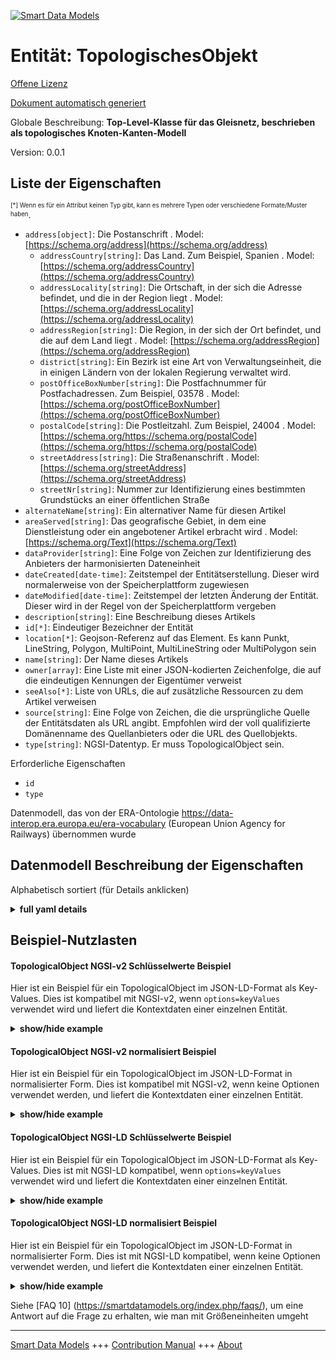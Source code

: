 <!-- 10-Header -->
    
[![Smart Data Models](https://smartdatamodels.org/wp-content/uploads/2022/01/SmartDataModels_logo.png "Logo")](https://smartdatamodels.org)    

Entität: TopologischesObjekt    
============================
<!-- /10-Header -->
    
<!-- 15-License -->
    

[Offene Lizenz](https://github.com/smart-data-models//dataModel.ERA/blob/master/TopologicalObject/LICENSE.md)    

[Dokument automatisch generiert](https://docs.google.com/presentation/d/e/2PACX-1vTs-Ng5dIAwkg91oTTUdt8ua7woBXhPnwavZ0FxgR8BsAI_Ek3C5q97Nd94HS8KhP-r_quD4H0fgyt3/pub?start=false&loop=false&delayms=3000#slide=id.gb715ace035_0_60)    
<!-- /15-License -->
    
<!-- 20-Description -->
    

Globale Beschreibung: **Top-Level-Klasse für das Gleisnetz, beschrieben als topologisches Knoten-Kanten-Modell**    

Version: 0.0.1    
<!-- /20-Description -->
    
<!-- 30-PropertiesList -->
    

## Liste der Eigenschaften    

<sup><sub>[*] Wenn es für ein Attribut keinen Typ gibt, kann es mehrere Typen oder verschiedene Formate/Muster haben</sub></sup>.    
- `address[object]`: Die Postanschrift  . Model: [https://schema.org/address](https://schema.org/address)
	- `addressCountry[string]`: Das Land. Zum Beispiel, Spanien  . Model: [https://schema.org/addressCountry](https://schema.org/addressCountry)    
	- `addressLocality[string]`: Die Ortschaft, in der sich die Adresse befindet, und die in der Region liegt  . Model: [https://schema.org/addressLocality](https://schema.org/addressLocality)    
	- `addressRegion[string]`: Die Region, in der sich der Ort befindet, und die auf dem Land liegt  . Model: [https://schema.org/addressRegion](https://schema.org/addressRegion)    
	- `district[string]`: Ein Bezirk ist eine Art von Verwaltungseinheit, die in einigen Ländern von der lokalen Regierung verwaltet wird.      
	- `postOfficeBoxNumber[string]`: Die Postfachnummer für Postfachadressen. Zum Beispiel, 03578  . Model: [https://schema.org/postOfficeBoxNumber](https://schema.org/postOfficeBoxNumber)    
	- `postalCode[string]`: Die Postleitzahl. Zum Beispiel, 24004  . Model: [https://schema.org/https://schema.org/postalCode](https://schema.org/https://schema.org/postalCode)    
	- `streetAddress[string]`: Die Straßenanschrift  . Model: [https://schema.org/streetAddress](https://schema.org/streetAddress)    
	- `streetNr[string]`: Nummer zur Identifizierung eines bestimmten Grundstücks an einer öffentlichen Straße      
- `alternateName[string]`: Ein alternativer Name für diesen Artikel  
- `areaServed[string]`: Das geografische Gebiet, in dem eine Dienstleistung oder ein angebotener Artikel erbracht wird  . Model: [https://schema.org/Text](https://schema.org/Text)
- `dataProvider[string]`: Eine Folge von Zeichen zur Identifizierung des Anbieters der harmonisierten Dateneinheit  
- `dateCreated[date-time]`: Zeitstempel der Entitätserstellung. Dieser wird normalerweise von der Speicherplattform zugewiesen  
- `dateModified[date-time]`: Zeitstempel der letzten Änderung der Entität. Dieser wird in der Regel von der Speicherplattform vergeben  
- `description[string]`: Eine Beschreibung dieses Artikels  
- `id[*]`: Eindeutiger Bezeichner der Entität  
- `location[*]`: Geojson-Referenz auf das Element. Es kann Punkt, LineString, Polygon, MultiPoint, MultiLineString oder MultiPolygon sein  
- `name[string]`: Der Name dieses Artikels  
- `owner[array]`: Eine Liste mit einer JSON-kodierten Zeichenfolge, die auf die eindeutigen Kennungen der Eigentümer verweist  
- `seeAlso[*]`: Liste von URLs, die auf zusätzliche Ressourcen zu dem Artikel verweisen  
- `source[string]`: Eine Folge von Zeichen, die die ursprüngliche Quelle der Entitätsdaten als URL angibt. Empfohlen wird der voll qualifizierte Domänenname des Quellanbieters oder die URL des Quellobjekts.  
- `type[string]`: NGSI-Datentyp. Er muss TopologicalObject sein.  
<!-- /30-PropertiesList -->
    
<!-- 35-RequiredProperties -->
    

Erforderliche Eigenschaften    
- `id`  
- `type`  
<!-- /35-RequiredProperties -->
    
<!-- 40-RequiredProperties -->
    

Datenmodell, das von der ERA-Ontologie https://data-interop.era.europa.eu/era-vocabulary (European Union Agency for Railways) übernommen wurde    
<!-- /40-RequiredProperties -->
    
<!-- 50-DataModelHeader -->
    

## Datenmodell Beschreibung der Eigenschaften    

Alphabetisch sortiert (für Details anklicken)    
<!-- /50-DataModelHeader -->
    
<!-- 60-ModelYaml -->
    
<details><summary><strong>full yaml details</strong></summary>      

```yaml    
TopologicalObject:      
  description: Top level class for the the track network described as a topological node edge model      
  properties:      
    address:      
      description: The mailing address      
      properties:      
        addressCountry:      
          description: 'The country. For example, Spain'      
          type: string      
          x-ngsi:      
            model: https://schema.org/addressCountry      
            type: Property      
        addressLocality:      
          description: 'The locality in which the street address is, and which is in the region'      
          type: string      
          x-ngsi:      
            model: https://schema.org/addressLocality      
            type: Property      
        addressRegion:      
          description: 'The region in which the locality is, and which is in the country'      
          type: string      
          x-ngsi:      
            model: https://schema.org/addressRegion      
            type: Property      
        district:      
          description: 'A district is a type of administrative division that, in some countries, is managed by the local government'      
          type: string      
          x-ngsi:      
            type: Property      
        postOfficeBoxNumber:      
          description: 'The post office box number for PO box addresses. For example, 03578'      
          type: string      
          x-ngsi:      
            model: https://schema.org/postOfficeBoxNumber      
            type: Property      
        postalCode:      
          description: 'The postal code. For example, 24004'      
          type: string      
          x-ngsi:      
            model: https://schema.org/https://schema.org/postalCode      
            type: Property      
        streetAddress:      
          description: The street address      
          type: string      
          x-ngsi:      
            model: https://schema.org/streetAddress      
            type: Property      
        streetNr:      
          description: Number identifying a specific property on a public street      
          type: string      
          x-ngsi:      
            type: Property      
      type: object      
      x-ngsi:      
        model: https://schema.org/address      
        type: Property      
    alternateName:      
      description: An alternative name for this item      
      type: string      
      x-ngsi:      
        type: Property      
    areaServed:      
      description: The geographic area where a service or offered item is provided      
      type: string      
      x-ngsi:      
        model: https://schema.org/Text      
        type: Property      
    dataProvider:      
      description: A sequence of characters identifying the provider of the harmonised data entity      
      type: string      
      x-ngsi:      
        type: Property      
    dateCreated:      
      description: Entity creation timestamp. This will usually be allocated by the storage platform      
      format: date-time      
      type: string      
      x-ngsi:      
        type: Property      
    dateModified:      
      description: Timestamp of the last modification of the entity. This will usually be allocated by the storage platform      
      format: date-time      
      type: string      
      x-ngsi:      
        type: Property      
    description:      
      description: A description of this item      
      type: string      
      x-ngsi:      
        type: Property      
    id:      
      anyOf:      
        - description: Identifier format of any NGSI entity      
          maxLength: 256      
          minLength: 1      
          pattern: ^[\w\-\.\{\}\$\+\*\[\]`|~^@!,:\\]+$      
          type: string      
          x-ngsi:      
            type: Property      
        - description: Identifier format of any NGSI entity      
          format: uri      
          type: string      
          x-ngsi:      
            type: Property      
      description: Unique identifier of the entity      
      x-ngsi:      
        type: Property      
    location:      
      description: 'Geojson reference to the item. It can be Point, LineString, Polygon, MultiPoint, MultiLineString or MultiPolygon'      
      oneOf:      
        - description: Geojson reference to the item. Point      
          properties:      
            bbox:      
              items:      
                type: number      
              minItems: 4      
              type: array      
            coordinates:      
              items:      
                type: number      
              minItems: 2      
              type: array      
            type:      
              enum:      
                - Point      
              type: string      
          required:      
            - type      
            - coordinates      
          title: GeoJSON Point      
          type: object      
          x-ngsi:      
            type: GeoProperty      
        - description: Geojson reference to the item. LineString      
          properties:      
            bbox:      
              items:      
                type: number      
              minItems: 4      
              type: array      
            coordinates:      
              items:      
                items:      
                  type: number      
                minItems: 2      
                type: array      
              minItems: 2      
              type: array      
            type:      
              enum:      
                - LineString      
              type: string      
          required:      
            - type      
            - coordinates      
          title: GeoJSON LineString      
          type: object      
          x-ngsi:      
            type: GeoProperty      
        - description: Geojson reference to the item. Polygon      
          properties:      
            bbox:      
              items:      
                type: number      
              minItems: 4      
              type: array      
            coordinates:      
              items:      
                items:      
                  items:      
                    type: number      
                  minItems: 2      
                  type: array      
                minItems: 4      
                type: array      
              type: array      
            type:      
              enum:      
                - Polygon      
              type: string      
          required:      
            - type      
            - coordinates      
          title: GeoJSON Polygon      
          type: object      
          x-ngsi:      
            type: GeoProperty      
        - description: Geojson reference to the item. MultiPoint      
          properties:      
            bbox:      
              items:      
                type: number      
              minItems: 4      
              type: array      
            coordinates:      
              items:      
                items:      
                  type: number      
                minItems: 2      
                type: array      
              type: array      
            type:      
              enum:      
                - MultiPoint      
              type: string      
          required:      
            - type      
            - coordinates      
          title: GeoJSON MultiPoint      
          type: object      
          x-ngsi:      
            type: GeoProperty      
        - description: Geojson reference to the item. MultiLineString      
          properties:      
            bbox:      
              items:      
                type: number      
              minItems: 4      
              type: array      
            coordinates:      
              items:      
                items:      
                  items:      
                    type: number      
                  minItems: 2      
                  type: array      
                minItems: 2      
                type: array      
              type: array      
            type:      
              enum:      
                - MultiLineString      
              type: string      
          required:      
            - type      
            - coordinates      
          title: GeoJSON MultiLineString      
          type: object      
          x-ngsi:      
            type: GeoProperty      
        - description: Geojson reference to the item. MultiLineString      
          properties:      
            bbox:      
              items:      
                type: number      
              minItems: 4      
              type: array      
            coordinates:      
              items:      
                items:      
                  items:      
                    items:      
                      type: number      
                    minItems: 2      
                    type: array      
                  minItems: 4      
                  type: array      
                type: array      
              type: array      
            type:      
              enum:      
                - MultiPolygon      
              type: string      
          required:      
            - type      
            - coordinates      
          title: GeoJSON MultiPolygon      
          type: object      
          x-ngsi:      
            type: GeoProperty      
      x-ngsi:      
        type: GeoProperty      
    name:      
      description: The name of this item      
      type: string      
      x-ngsi:      
        type: Property      
    owner:      
      description: A List containing a JSON encoded sequence of characters referencing the unique Ids of the owner(s)      
      items:      
        anyOf:      
          - description: Identifier format of any NGSI entity      
            maxLength: 256      
            minLength: 1      
            pattern: ^[\w\-\.\{\}\$\+\*\[\]`|~^@!,:\\]+$      
            type: string      
            x-ngsi:      
              type: Property      
          - description: Identifier format of any NGSI entity      
            format: uri      
            type: string      
            x-ngsi:      
              type: Property      
        description: Unique identifier of the entity      
        x-ngsi:      
          type: Property      
      type: array      
      x-ngsi:      
        type: Property      
    seeAlso:      
      description: list of uri pointing to additional resources about the item      
      oneOf:      
        - items:      
            format: uri      
            type: string      
          minItems: 1      
          type: array      
        - format: uri      
          type: string      
      x-ngsi:      
        type: Property      
    source:      
      description: 'A sequence of characters giving the original source of the entity data as a URL. Recommended to be the fully qualified domain name of the source provider, or the URL to the source object'      
      type: string      
      x-ngsi:      
        type: Property      
    type:      
      description: NGSI data type. It has to be TopologicalObject      
      enum:      
        - TopologicalObject      
      type: string      
      x-ngsi:      
        type: Property      
  required:      
    - id      
    - type      
  type: object      
  x-derived-from: http://data.europa.eu/949/TopologicalObject      
  x-disclaimer: 'Redistribution and use in source and binary forms, with or without modification, are permitted  provided that the license conditions are met. Copyleft (c) 2023 Contributors to Smart Data Models Program'      
  x-license-url: https://github.com/smart-data-models/dataModel.ERA/blob/master/TopologicalObject/LICENSE.md      
  x-model-schema: https://smart-data-models.github.io/dataModel.ERA/Certificate/schema.json      
  x-model-tags: 'ERA vocabulary, railway, train'      
  x-version: 0.0.1      
```    
</details>      
<!-- /60-ModelYaml -->
    
<!-- 70-MiddleNotes -->
    
<!-- /70-MiddleNotes -->
    
<!-- 80-Examples -->
    

## Beispiel-Nutzlasten    

#### TopologicalObject NGSI-v2 Schlüsselwerte Beispiel    

Hier ist ein Beispiel für ein TopologicalObject im JSON-LD-Format als Key-Values. Dies ist kompatibel mit NGSI-v2, wenn `options=keyValues` verwendet wird und liefert die Kontextdaten einer einzelnen Entität.    
<details><summary><strong>show/hide example</strong></summary>      

```json  

{  
  "id": "urn:ngsi-ld:TopologicalObject:id:MDTE:29122911",  
  "dateCreated": "1997-12-28T14:44:16Z",  
  "dateModified": "1986-06-03T02:06:03Z",  
  "source": "Race box market story. Father establish himself everyone",  
  "name": "Least chair pull serve specific expect modern. Debate end difficult wife. Player various popular southern believe amount lot method.",  
  "alternateName": "Address happy television wide bu",  
  "description": "Finish then evidence just. Book hundred kind model opportunity. Always pattern class oil soldier conference involve.",  
  "dataProvider": "Room affect someone need manager. Range represent compare reality beat.",  
  "owner": [  
    "urn:ngsi-ld:TopologicalObject:items:HQJL:52681721",  
    "urn:ngsi-ld:TopologicalObject:items:RKZS:06098455"  
  ],  
  "seeAlso": [  
    "urn:ngsi-ld:TopologicalObject:items:DCVU:82796661"  
  ],  
  "location": {  
    "type": "Point",  
    "coordinates": [  
      -6.809152,  
      70.994051  
    ]  
  },  
  "address": {  
    "streetAddress": "Them generation story painting economy hair their. Keep together among she.",  
    "addressLocality": "Charge win great only.",  
    "addressRegion": "Popular thank would represent course. Just image represent decision parent. Degree west lay gar",  
    "addressCountry": "Health history lose defense. About husband market student short cost green. Morning poor example alre",  
    "postalCode": "Ready course edge author. Century once lead approach after.",  
    "postOfficeBoxNumber": "Dream now federal nice. Fish give entire home detail against.",  
    "streetNr": "Turn become hotel game ",  
    "district": "Cover whole pay customer management approach theory."  
  },  
  "areaServed": "Partner a improve about. Because four challenge. Hot north personal benefit.",  
  "type": "TopologicalObject",
}  
```  
</details>    

#### TopologicalObject NGSI-v2 normalisiert Beispiel    

Hier ist ein Beispiel für ein TopologicalObject im JSON-LD-Format in normalisierter Form. Dies ist kompatibel mit NGSI-v2, wenn keine Optionen verwendet werden, und liefert die Kontextdaten einer einzelnen Entität.    
<details><summary><strong>show/hide example</strong></summary>      

```json  

{  
  "id": "urn:ngsi-ld:TopologicalObject:id:MDTE:29122911",  
  "dateCreated": {  
    "type": "DateTime",  
    "value": "1997-12-28T14:44:16Z"  
  },  
  "dateModified": {  
    "type": "DateTime",  
    "value": "1986-06-03T02:06:03Z"  
  },  
  "source": {  
    "type": "Text",  
    "value": "Race box market story. Father establish himself everyone"  
  },  
  "name": {  
    "type": "Text",  
    "value": "Least chair pull serve specific expect modern. Debate end difficult wife. Player various popular southern believe amount lot method."  
  },  
  "alternateName": {  
    "type": "Text",  
    "value": "Address happy television wide bu"  
  },  
  "description": {  
    "type": "Text",  
    "value": "Finish then evidence just. Book hundred kind model opportunity. Always pattern class oil soldier conference involve."  
  },  
  "dataProvider": {  
    "type": "Text",  
    "value": "Room affect someone need manager. Range represent compare reality beat."  
  },  
  "owner": {  
    "type": "StructuredValue",  
    "value": [  
      "urn:ngsi-ld:TopologicalObject:items:HQJL:52681721",  
      "urn:ngsi-ld:TopologicalObject:items:RKZS:06098455"  
    ]  
  },  
  "seeAlso": {  
    "type": "StructuredValue",  
    "value": [  
      "urn:ngsi-ld:TopologicalObject:items:DCVU:82796661"  
    ]  
  },  
  "location": {  
    "type": "geo:json",  
    "value": {  
      "type": "Point",  
      "coordinates": [  
        -6.809152,  
        70.994051  
      ]  
    }  
  },  
  "address": {  
    "type": "StructuredValue",  
    "value": {  
      "streetAddress": "Them generation story painting economy hair their. Keep together among she.",  
      "addressLocality": "Charge win great only.",  
      "addressRegion": "Popular thank would represent course. Just image represent decision parent. Degree west lay gar",  
      "addressCountry": "Health history lose defense. About husband market student short cost green. Morning poor example alre",  
      "postalCode": "Ready course edge author. Century once lead approach after.",  
      "postOfficeBoxNumber": "Dream now federal nice. Fish give entire home detail against.",  
      "streetNr": "Turn become hotel game ",  
      "district": "Cover whole pay customer management approach theory."  
    }  
  },  
  "areaServed": {  
    "type": "Text",  
    "value": "Partner a improve about. Because four challenge. Hot north personal benefit."  
  },  
  "type": "TopologicalObject"  
}  
```  
</details>    

#### TopologicalObject NGSI-LD Schlüsselwerte Beispiel    

Hier ist ein Beispiel für ein TopologicalObject im JSON-LD-Format als Key-Values. Dies ist mit NGSI-LD kompatibel, wenn `options=keyValues` verwendet wird und liefert die Kontextdaten einer einzelnen Entität.    
<details><summary><strong>show/hide example</strong></summary>      

```json  

{  
  "id": "urn:ngsi-ld:TopologicalObject:id:MDTE:29122911",  
  "dateCreated": "1997-12-28T14:44:16Z",  
  "dateModified": "1986-06-03T02:06:03Z",  
  "source": "Race box market story. Father establish himself everyone",  
  "name": "Least chair pull serve specific expect modern. Debate end difficult wife. Player various popular southern believe amount lot method.",  
  "alternateName": "Address happy television wide bu",  
  "description": "Finish then evidence just. Book hundred kind model opportunity. Always pattern class oil soldier conference involve.",  
  "dataProvider": "Room affect someone need manager. Range represent compare reality beat.",  
  "owner": [  
    "urn:ngsi-ld:TopologicalObject:items:HQJL:52681721",  
    "urn:ngsi-ld:TopologicalObject:items:RKZS:06098455"  
  ],  
  "seeAlso": [  
    "urn:ngsi-ld:TopologicalObject:items:DCVU:82796661"  
  ],  
  "location": {  
    "type": "Point",  
    "coordinates": [  
      -6.809152,  
      70.994051  
    ]  
  },  
  "address": {  
    "streetAddress": "Them generation story painting economy hair their. Keep together among she.",  
    "addressLocality": "Charge win great only.",  
    "addressRegion": "Popular thank would represent course. Just image represent decision parent. Degree west lay gar",  
    "addressCountry": "Health history lose defense. About husband market student short cost green. Morning poor example alre",  
    "postalCode": "Ready course edge author. Century once lead approach after.",  
    "postOfficeBoxNumber": "Dream now federal nice. Fish give entire home detail against.",  
    "streetNr": "Turn become hotel game ",  
    "district": "Cover whole pay customer management approach theory."  
  },  
  "areaServed": "Partner a improve about. Because four challenge. Hot north personal benefit.",  
  "type": "TopologicalObject",  
  "@context": [  
    "https://raw.githubusercontent.com/smart-data-models/dataModel.ERA/master/context.jsonld"  
  ]  
}  
```  
</details>    

#### TopologicalObject NGSI-LD normalisiert Beispiel    

Hier ist ein Beispiel für ein TopologicalObject im JSON-LD-Format in normalisierter Form. Dies ist mit NGSI-LD kompatibel, wenn keine Optionen verwendet werden, und liefert die Kontextdaten einer einzelnen Entität.    
<details><summary><strong>show/hide example</strong></summary>      

```json  

{  
  "id": "urn:ngsi-ld:TopologicalObject:id:ANPE:97919193",  
  "dateCreated": {  
    "type": "Property",  
    "value": {  
      "@type": "DateTime",  
      "@value": "2018-09-17T09:21:53Z"  
    }  
  },  
  "dateModified": {  
    "type": "Property",  
    "value": {  
      "@type": "DateTime",  
      "@value": "1996-07-18T12:43:19Z"  
    }  
  },  
  "source": {  
    "type": "Property",  
    "value": "Yes serve free seat. Room including each yard walk attack."  
  },  
  "name": {  
    "type": "Property",  
    "value": "Actually large man expect eye voic"  
  },  
  "alternateName": {  
    "type": "Property",  
    "value": "Season area fill station news stop. Choice marriage"  
  },  
  "description": {  
    "type": "Property",  
    "value": "Guy remain them seven general. Worker term address. Education detail not share human win item."  
  },  
  "dataProvider": {  
    "type": "Property",  
    "value": "Current treatment sing. Hour bed song all tend success fine. Develop guy if them interest high bed. Strong certain say offer i"  
  },  
  "owner": {  
    "type": "Property",  
    "value": [  
      "urn:ngsi-ld:TopologicalObject:items:HBZC:96164619",  
      "urn:ngsi-ld:TopologicalObject:items:SZBJ:87847721"  
    ]  
  },  
  "seeAlso": {  
    "type": "Property",  
    "value": [  
      "urn:ngsi-ld:TopologicalObject:items:VWRI:32992685"  
    ]  
  },  
  "location": {  
    "type": "Property",  
    "value": {  
      "type": "Point",  
      "coordinates": [  
        0.125705,  
        0.810063  
      ]  
    }  
  },  
  "address": {  
    "type": "Property",  
    "value": {  
      "streetAddress": "Building out then when gas address face. Increase tele",  
      "addressLocality": "Also house growth leave now food information. Management across tree factor Republican.",  
      "addressRegion": "F",  
      "addressCountry": "Score him say majority drug catch figure however. Eat condition subject least. Purpose guess such quickly management wear ",  
      "postalCode": "Southe",  
      "postOfficeBoxNumber": "Fear surface but effect. Sing structure growth with personal western.",  
      "streetNr": "Window down clear window describe hand determine. Talk bill thousand lay recognize. Customer trip place really poor after ene",  
      "district": "Family opportunity leg industry theory smile image. Into "  
    }  
  },  
  "areaServed": {  
    "type": "Property",  
    "value": "Hear her year population be."  
  },  
  "type": "TopologicalObject",  
  "@context": [  
    "https://raw.githubusercontent.com/smart-data-models/dataModel.ERA/master/context.jsonld"  
  ]  
}  
```  
</details><!-- /80-Examples -->
    
<!-- 90-FooterNotes -->
    
<!-- /90-FooterNotes -->
    
<!-- 95-Units -->
    

Siehe [FAQ 10] (https://smartdatamodels.org/index.php/faqs/), um eine Antwort auf die Frage zu erhalten, wie man mit Größeneinheiten umgeht    
<!-- /95-Units -->
    
<!-- 97-LastFooter -->
    
---    

[Smart Data Models](https://smartdatamodels.org) +++ [Contribution Manual](https://bit.ly/contribution_manual) +++ [About](https://bit.ly/Introduction_SDM)<!-- /97-LastFooter -->
    
